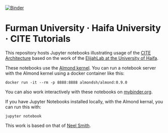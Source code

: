 [![Binder](https://mybinder.org/badge_logo.svg)](https://mybinder.org/v2/gh/Eumaeus/furman-elijah-jupyter/master)

# Furman University · Haifa University · CITE Tutorials

This repository hosts Jupyter notebooks illustrating usage of the [CITE Architecture](http://cite-architecture.org) based on the work of the [ElijahLab at the University of Haifa](http://elijahlab.haifa.ac.il/).

These notebooks use the [Almond kernel](https://almond.sh/).  You can run a notebook server with the Almond kernel using a docker container like this:

    docker run -it --rm -p 8888:8888 almondsh/almond:0.9.0

You can also work interactively with these notebooks on [mybinder.org](https://mybinder.org/v2/gh/Eumaeus/furman-elijah-jupyter/master).

If you have Jupyter Notebooks installed locally, with the Almond kernal, you can run this with:

    jupyter notebook

This work is based on that of [Neel Smith](https://github.com/neelsmith/nomisma-jupyter).

